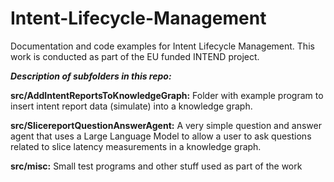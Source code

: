# Intent-Lifecycle-Management
Documentation and code examples for Intent Lifecycle Management. This work is conducted as part of the EU funded INTEND project.

***Description of subfolders in this repo:***

**src/AddIntentReportsToKnowledgeGraph:**
Folder with example program to insert intent report data (simulate) into a knowledge graph.

**src/SlicereportQuestionAnswerAgent:**
A very simple question and answer agent that uses a Large Language Model to allow a user to ask questions related to slice latency measurements in a knowledge graph.

**src/misc:**
Small test programs and other stuff used as part of the work

